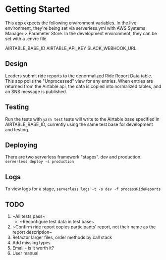 # Getting Started

This app expects the following environment variables. In the live environment, they're being set via serverless.yml with AWS Systems Manager > Parameter Store. In the development environment, they can be set with a .envrc file.

AIRTABLE_BASE_ID
AIRTABLE_API_KEY
SLACK_WEBHOOK_URL

## Design

Leaders submit ride reports to the denormalized Ride Report Data table. This app polls the "Unprocessed" view for any entries. When entries are returned from the Airtable api, the data is copied into normalized tables, and an SNS message is published.

## Testing

Run the tests with 
`yarn test`
tests will write to the Airtable base specified in AIRTABLE_BASE_ID, currently using the same test base for development and testing.

## Deploying

There are two serverless framework "stages". dev and production.
`serverless deploy -s production`

## Logs

To view logs for a stage, 
`serverless logs -t -s dev -f processRideReports`

## TODO
1. ~All tests pass~
    - ~Reconfigure test data in test base~
2. ~Confirm ride report copies participants' report, not their name as the report description~
3. Refactor larger files, order methods by call stack
4. Add missing types
5. Email - is it worth it?
6. User manual
